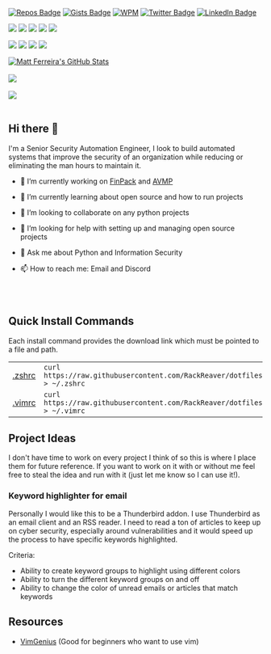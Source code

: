 [![Repos Badge](https://badges.pufler.dev/repos/RackReaver)](https://badges.pufler.dev)
[![Gists Badge](https://badges.pufler.dev/gists/RackReaver)](https://badges.pufler.dev)
[![WPM](https://img.shields.io/badge/Fastest%20Typing%20Speed-89wpm-important)](typing_speed_tracker.md)
[![Twitter Badge](https://img.shields.io/badge/Social-Twitter-informational?style=flat&logo=twitter)](https://twitter.com/RackReaver)
[![LinkedIn Badge](https://img.shields.io/badge/Social-LinkedIn-informational?style=flat&logo=linkedin)](https://www.linkedin.com/in/matthew-ferreira/)

![](https://img.shields.io/badge/Python-1A2B34?style=for-the-badge&logo=python&labelColor=303036)
![](https://img.shields.io/badge/HTML-1A2B34?style=for-the-badge&logo=html5&labelColor=303036)
![](https://img.shields.io/badge/CSS-1A2B34?style=for-the-badge&logo=css3&labelColor=303036)
![](https://img.shields.io/badge/MySQL-1A2B34?style=for-the-badge&logo=mysql&labelColor=303036&logoColor=FFF)
![](https://img.shields.io/badge/Sqlite-1A2B34?style=for-the-badge&logo=sqlite&labelColor=303036)

![](https://img.shields.io/badge/GitHub-1A2B34?style=for-the-badge&logo=github&labelColor=303036)
![](https://img.shields.io/badge/GitLab-1A2B34?style=for-the-badge&logo=gitlab&labelColor=303036)
![](https://img.shields.io/badge/Jira-1A2B34?style=for-the-badge&logo=jira-software&labelColor=303036)
![](https://img.shields.io/badge/Postman-1A2B34?style=for-the-badge&logo=postman&labelColor=303036)

<a href="https://github.com/RackReaver">
  <img align="center" src="https://github-readme-stats.vercel.app/api?username=RackReaver&show_icons=true&line_height=27&count_private=true&title_color=ffffff&text_color=c9cacc&icon_color=FC5130&bg_color=1A2B34" alt="Matt Ferreira's GitHub Stats" />
</a>
</br>
</br>
<a href="https://github.com/RackReaver/FinPack">
  <img align="center" src="https://github-readme-stats.vercel.app/api/pin/?username=RackReaver&repo=FinPack&title_color=ffffff&text_color=c9cacc&icon_color=FC5130&bg_color=1A2B34" />
</a>
</br>
</br>
<a href="https://github.com/RackReaver/AVMP">
  <img align="center" src="https://github-readme-stats.vercel.app/api/pin/?username=RackReaver&repo=AVMP&title_color=ffffff&text_color=c9cacc&icon_color=FC5130&bg_color=1A2B34" />
</a>
</br>
</br>

## Hi there 👋

I'm a Senior Security Automation Engineer, I look to build automated systems that improve the security of an organization while reducing or eliminating the man hours to maintain it.

- 🔭 I’m currently working on [FinPack](github.com/RackReaver/FinPack) and [AVMP](https://github.com/RackReaver/AVMP)

- 🌱 I’m currently learning about open source and how to run projects
- 👯 I’m looking to collaborate on any python projects
- 🤔 I’m looking for help with setting up and managing open source projects
- 💬 Ask me about Python and Information Security
- 📫 How to reach me: Email and Discord

</br>
</br>

## Quick Install Commands

Each install command provides the download link which must be pointed to a file and path.

|                                                                       |                                                                                         |
| --------------------------------------------------------------------- | --------------------------------------------------------------------------------------- |
| [.zshrc](https://github.com/RackReaver/dotfiles/blob/main/zsh/.zshrc) | `curl https://raw.githubusercontent.com/RackReaver/dotfiles/main/zsh/.zshrc > ~/.zshrc` |
| [.vimrc](https://github.com/RackReaver/dotfiles/blob/main/vim/.vimrc) | `curl https://raw.githubusercontent.com/RackReaver/dotfiles/main/vim/.vimrc > ~/.vimrc` |

## Project Ideas

I don't have time to work on every project I think of so this is where I place them for future reference. If you want to work on it with or without me feel free to steal the idea and run with it (just let me know so I can use it!).

### Keyword highlighter for email

Personally I would like this to be a Thunderbird addon. I use Thunderbird as an email client and an RSS reader. I need to read a ton of articles to keep up on cyber security, especially around vulnerabilities and it would speed up the process to have specific keywords highlighted.

Criteria:

- Ability to create keyword groups to highlight using different colors
- Ability to turn the different keyword groups on and off
- Ability to change the color of unread emails or articles that match keywords

## Resources

- [VimGenius](http://www.vimgenius.com/) (Good for beginners who want to use vim)

<!--
**RackReaver/RackReaver** is a ✨ _special_ ✨ repository because its `README.md` (this file) appears on your GitHub profile.
-->
